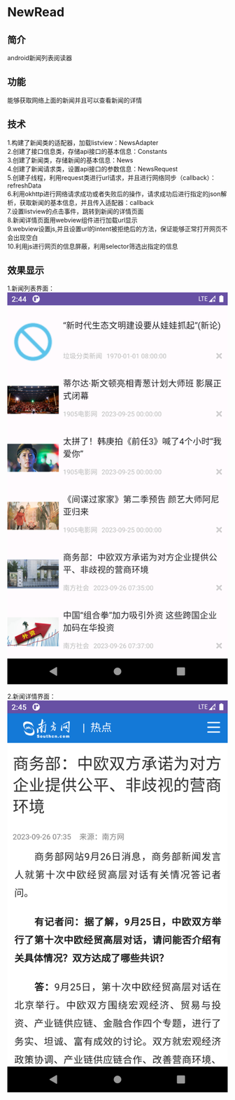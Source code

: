# NewRead
## 简介
android新闻列表阅读器
## 功能
能够获取网络上面的新闻并且可以查看新闻的详情
## 技术
1.构建了新闻类的适配器，加载listview：NewsAdapter    
2.创建了接口信息类，存储api接口的基本信息：Constants  
3.创建了新闻类，存储新闻的基本信息：News  
4.创建了新闻请求类，设置api接口的参数信息：NewsRequest  
5.创建子线程，利用request类进行url请求，并且进行网络同步（callback）：refreshData  
6.利用okhttp进行网络请求成功或者失败后的操作，请求成功后进行指定的json解析，获取新闻的基本信息，并且传入适配器：callback    
7.设置listview的点击事件，跳转到新闻的详情页面  
8.新闻详情页面用webview组件进行加载url显示    
9.webview设置js,并且设置url的intent被拒绝后的方法，保证能够正常打开网页不会出现空白    
10.利用js进行网页的信息屏蔽，利用selector筛选出指定的信息
## 效果显示
1.新闻列表界面：![Image](https://github.com/luoshui2/NewRead/blob/master/app/src/main/res/drawable/Screenshot_20230926_104456.png)  


  
2.新闻详情界面：![Image](https://github.com/luoshui2/NewRead/blob/master/app/src/main/res/drawable/Screenshot_20230926_104515.png)

